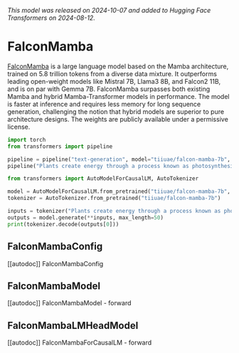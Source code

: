 <!--Copyright 2024 The HuggingFace Team. All rights reserved.

Licensed under the Apache License, Version 2.0 (the "License"); you may not use this file except in compliance with
the License. You may obtain a copy of the License at

http://www.apache.org/licenses/LICENSE-2.0

Unless required by applicable law or agreed to in writing, software distributed under the License is distributed on
an "AS IS" BASIS, WITHOUT WARRANTIES OR CONDITIONS OF ANY KIND, either express or implied. See the License for the
specific language governing permissions and limitations under the License.

⚠️ Note that this file is in Markdown but contain specific syntax for our doc-builder (similar to MDX) that may not be
rendered properly in your Markdown viewer.

-->
*This model was released on 2024-10-07 and added to Hugging Face Transformers on 2024-08-12.*

# FalconMamba

[FalconMamba](https://huggingface.co/papers/2410.05355) is a large language model based on the Mamba architecture, trained on 5.8 trillion tokens from a diverse data mixture. It outperforms leading open-weight models like Mistral 7B, Llama3 8B, and Falcon2 11B, and is on par with Gemma 7B. FalconMamba surpasses both existing Mamba and hybrid Mamba-Transformer models in performance. The model is faster at inference and requires less memory for long sequence generation, challenging the notion that hybrid models are superior to pure architecture designs. The weights are publicly available under a permissive license.

<hfoptions id="usage">
<hfoption id="Pipeline">

```py
import torch
from transformers import pipeline

pipeline = pipeline("text-generation", model="tiiuae/falcon-mamba-7b", dtype="auto")
pipeline("Plants create energy through a process known as photosynthesis.")
```

</hfoption>
<hfoption id="AutoModel">

```py
from transformers import AutoModelForCausalLM, AutoTokenizer

model = AutoModelForCausalLM.from_pretrained("tiiuae/falcon-mamba-7b", dtype="auto")
tokenizer = AutoTokenizer.from_pretrained("tiiuae/falcon-mamba-7b")

inputs = tokenizer("Plants create energy through a process known as photosynthesis.", return_tensors="pt")
outputs = model.generate(**inputs, max_length=50)
print(tokenizer.decode(outputs[0]))
```

</hfoption>
</hfoptions>


## FalconMambaConfig

[[autodoc]] FalconMambaConfig

## FalconMambaModel

[[autodoc]] FalconMambaModel
    - forward

## FalconMambaLMHeadModel

[[autodoc]] FalconMambaForCausalLM
    - forward

